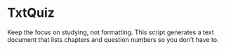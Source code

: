 # TxtQuiz

Keep the focus on studying, not formatting.
This script generates a text document that lists chapters and question numbers so you don't have to.

